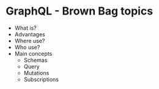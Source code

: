 # GraphQL - Brown Bag topics

- What is?
- Advantages
- Where use?
- Who use?
- Main concepts
  - Schemas
  - Query
  - Mutations
  - Subscriptions